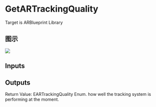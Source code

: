# GetARTrackingQuality

Target is ARBlueprint Library

## 图示

![]($-20221218-17581245.png)

## Inputs

## Outputs

Return Value: EARTrackingQuality Enum. how well the tracking system is performing at the moment.

